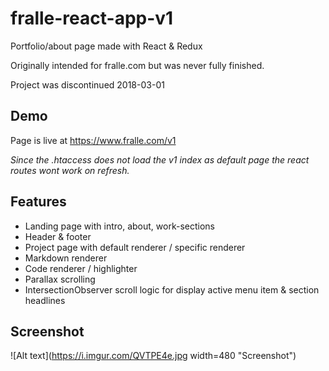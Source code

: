 # fralle-react-app-v1
Portfolio/about page made with React & Redux

Originally intended for fralle.com but was never fully finished.

Project was discontinued 2018-03-01


## Demo
Page is live at https://www.fralle.com/v1

<em>Since the .htaccess does not load the v1 index as default page the react routes wont work on refresh.</em>

## Features
- Landing page with intro, about, work-sections
- Header & footer
- Project page with default renderer / specific renderer
- Markdown renderer
- Code renderer / highlighter
- Parallax scrolling
- IntersectionObserver scroll logic for display active menu item & section headlines

## Screenshot
![Alt text](https://i.imgur.com/QVTPE4e.jpg width=480 "Screenshot")
